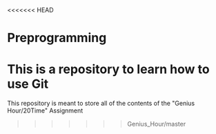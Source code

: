 <<<<<<< HEAD
# Preprogramming
This is a repository to learn how to use Git
=======
This repository is meant to store all of the contents of the "Genius Hour/20Time" Assignment
>>>>>>> Genius_Hour/master
